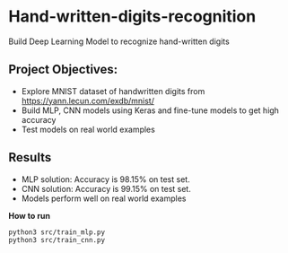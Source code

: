 # Hand-written-digits-recognition
Build Deep Learning Model to recognize hand-written digits

## Project Objectives: 
- Explore MNIST dataset of handwritten digits from https://yann.lecun.com/exdb/mnist/ 
- Build MLP, CNN models using Keras and fine-tune models to get high accuracy
- Test models on real world examples

## Results
- MLP solution: Accuracy is 98.15% on test set.
- CNN solution: Accuracy is 99.15% on test set. 
- Models perform well on real world examples 

**How to run**

```
python3 src/train_mlp.py
python3 src/train_cnn.py
```
 

